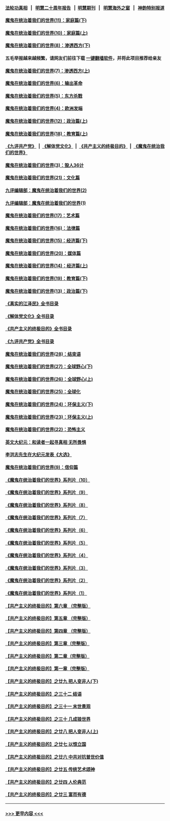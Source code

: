 #### [法轮功真相](https://github.com/gfw-breaker/truth/blob/master/README.md?t=0) &nbsp;&nbsp;|&nbsp;&nbsp; [明慧二十周年报告](https://github.com/gfw-breaker/mh-reports/blob/master/README.md?t=0) &nbsp;&nbsp;|&nbsp;&nbsp;[明慧期刊](https://github.com/gfw-breaker/mh-qikan) &nbsp;&nbsp;|&nbsp;&nbsp; [明慧海外之窗](https://github.com/gfw-breaker/mh-news/blob/master/README.md?t=0) &nbsp;&nbsp;|&nbsp;&nbsp; [神韵特别报道](https://github.com/gfw-breaker/mh-news/blob/master/shenyun.md?t=0)
#### [魔鬼在统治着我们的世界(11)：家庭篇(下)](../pages/nsc422/n10440961.md?t=12050650) 
#### [魔鬼在统治着我们的世界(10)：家庭篇(上)](../pages/nsc422/n10435448.md?t=12050650) 
#### [魔鬼在统治着我们的世界(8)：渗透西方(下)](../pages/nsc422/n10429603.md?t=12050650) 
#### 五毛举报越来越频繁，请网友们前往下载 [一键翻墙软件](https://github.com/gfw-breaker/ssr-accounts)，并将此项目推荐给亲友
#### [魔鬼在统治着我们的世界(7)：渗透西方(上)](../pages/nsc422/n10426013.md?t=12050650) 
#### [魔鬼在统治着我们的世界(6)：输出革命](../pages/nsc422/n10421536.md?t=12050650) 
#### [魔鬼在统治着我们的世界(5)：东方杀戮](../pages/nsc422/n10417707.md?t=12050650) 
#### [魔鬼在统治着我们的世界(4)：欧洲发端](../pages/nsc422/n10414890.md?t=12050650) 
#### [魔鬼在统治着我们的世界(12)：政治篇(上)](../pages/nsc422/n10444576.md?t=12050650) 
#### [魔鬼在统治着我们的世界(18)：教育篇(上)](../pages/nsc422/n10526970.md?t=12050650) 
#### [《九评共产党》](https://github.com/begood0513/9ping.md/blob/master/README.md) &nbsp;|&nbsp; [《解体党文化》](../../../../jtdwh.md/blob/master/README.md)  &nbsp;|&nbsp; [《共产主义的终极目的》](../../../../gczydzjmd.md/blob/master/README.md) &nbsp;|&nbsp; [《魔鬼在统治我们的世界》](../../../../mgztzwmdsj.md/blob/master/README.md) 
#### [魔鬼在统治着我们的世界(3)：毁人36计](../pages/nsc422/n10411583.md?t=12050650) 
#### [魔鬼在统治着我们的世界(21)：文化篇](../pages/nsc422/n10597706.md?t=12050650) 
#### [九评编辑部：魔鬼在统治着我们的世界(2)](../pages/nsc422/n10410036.md?t=12050650) 
#### [九评编辑部：魔鬼在统治着我们的世界(1)](../pages/nsc422/n10406825.md?t=12050650) 
#### [魔鬼在统治着我们的世界(17)：艺术篇](../pages/nsc422/n10499093.md?t=12050650) 
#### [魔鬼在统治着我们的世界(16)：法律篇](../pages/nsc422/n10485969.md?t=12050650) 
#### [魔鬼在统治着我们的世界(15)：经济篇(下)](../pages/nsc422/n10469975.md?t=12050650) 
#### [魔鬼在统治着我们的世界(20)：媒体篇](../pages/nsc422/n10586579.md?t=12050650) 
#### [魔鬼在统治着我们的世界(14)：经济篇(上)](../pages/nsc422/n10457370.md?t=12050650) 
#### [魔鬼在统治着我们的世界(19)：教育篇(下)](../pages/nsc422/n10564808.md?t=12050650) 
#### [魔鬼在统治着我们的世界(13)：政治篇(下)](../pages/nsc422/n10448270.md?t=12050650) 
#### [《真实的江泽民》全书目录](../pages/nsc422/n13721399.md?t=12050650) 
#### [《解体党文化》全书目录](../pages/nsc422/n13721157.md?t=12050650) 
#### [《共产主义的终极目的》全书目录](../pages/nsc422/n13721048.md?t=12050650) 
#### [《九评共产党》全书目录](../pages/nsc422/n13708085.md?t=12050650) 
#### [魔鬼在统治着我们的世界(28)：结束语](../pages/nsc422/n10936246.md?t=12050650) 
#### [魔鬼在统治着我们的世界(27)：全球野心(下)](../pages/nsc422/n10928319.md?t=12050650) 
#### [魔鬼在统治着我们的世界(26)：全球野心(上)](../pages/nsc422/n10900318.md?t=12050650) 
#### [魔鬼在统治着我们的世界(25)：全球化](../pages/nsc422/n10788205.md?t=12050650) 
#### [魔鬼在统治着我们的世界(24)：环保主义(下)](../pages/nsc422/n10695307.md?t=12050650) 
#### [魔鬼在统治着我们的世界(23)：环保主义(上)](../pages/nsc422/n10688613.md?t=12050650) 
#### [魔鬼在统治着我们的世界(22)：恐怖主义](../pages/nsc422/n10614727.md?t=12050650) 
#### [英文大纪元：和读者一起寻真相 无所畏惧](../pages/nsc422/n12542027.md?t=12050650) 
#### [李洪志先生在大纪元发表《大选》](../pages/nsc422/n12534746.md?t=12050650) 
#### [魔鬼在统治着我们的世界(9)：信仰篇](../pages/nsc422/n10432159.md?t=12050650) 
#### [《魔鬼在统治着我们的世界》系列片（10）](../pages/nsc422/n12292670.md?t=12050650) 
#### [《魔鬼在统治着我们的世界》系列片（9）](../pages/nsc422/n12290859.md?t=12050650) 
#### [《魔鬼在统治着我们的世界》系列片（8）](../pages/nsc422/n12287445.md?t=12050650) 
#### [《魔鬼在统治着我们的世界》系列片（7）](../pages/nsc422/n12283425.md?t=12050650) 
#### [《魔鬼在统治着我们的世界》系列片（6）](../pages/nsc422/n12282314.md?t=12050650) 
#### [《魔鬼在统治着我们的世界》系列片（5）](../pages/nsc422/n12281419.md?t=12050650) 
#### [《魔鬼在统治着我们的世界》系列片（4）](../pages/nsc422/n12274024.md?t=12050650) 
#### [《魔鬼在统治着我们的世界》系列片（3）](../pages/nsc422/n12271322.md?t=12050650) 
#### [《魔鬼在统治着我们的世界》系列片（2）](../pages/nsc422/n12269049.md?t=12050650) 
#### [《魔鬼在统治着我们的世界》系列片（1）](../pages/nsc422/n12267575.md?t=12050650) 
#### [【共产主义的终极目的】第六章 （完整版）](../pages/nsc422/n11428913.md?t=12050650) 
#### [【共产主义的终极目的】第五章 （完整版）](../pages/nsc422/n11428912.md?t=12050650) 
#### [【共产主义的终极目的】第四章 （完整版）](../pages/nsc422/n11428907.md?t=12050650) 
#### [【共产主义的终极目的】第三章（完整版）](../pages/nsc422/n11428848.md?t=12050650) 
#### [【共产主义的终极目的】第二章（完整版）](../pages/nsc422/n11428831.md?t=12050650) 
#### [【共产主义的终极目的】第一章（完整版）](../pages/nsc422/n11417651.md?t=12050650) 
#### [【共产主义的终极目的】之廿九 把人变非人(下)](../pages/nsc422/n11344140.md?t=12050650) 
#### [【共产主义的终极目的】之三十二 结语](../pages/nsc422/n11360535.md?t=12050650) 
#### [【共产主义的终极目的】之三十一 末世景观](../pages/nsc422/n11351129.md?t=12050650) 
#### [【共产主义的终极目的】之三十 几成狼世界](../pages/nsc422/n11348280.md?t=12050650) 
#### [【共产主义的终极目的】之廿八 把人变非人(上)](../pages/nsc422/n11340492.md?t=12050650) 
#### [【共产主义的终极目的】之廿七 以恨立国](../pages/nsc422/n11336944.md?t=12050650) 
#### [【共产主义的终极目的】之廿六 中共对抗普世价值](../pages/nsc422/n11324785.md?t=12050650) 
#### [【共产主义的终极目的】之廿五 传统艺术颂神](../pages/nsc422/n11296396.md?t=12050650) 
#### [【共产主义的终极目的】之廿四 人伦典范](../pages/nsc422/n11296397.md?t=12050650) 
#### [【共产主义的终极目的】之廿三 富而有德](../pages/nsc422/n11283598.md?t=12050650) 

----
#### [ >>> 更早内容 <<< ](../indexes/nsc422-earlier.md)

